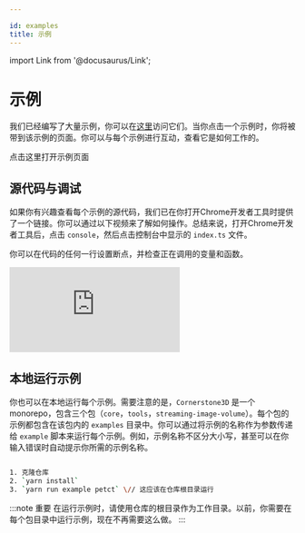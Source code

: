 ```yaml
---

id: examples
title: 示例
---
```


import Link from '@docusaurus/Link';

# 示例

我们已经编写了大量示例，你可以在[这里](https://www.cornerstonejs.org/docs/examples)访问它们。当你点击一个示例时，你将被带到该示例的页面。你可以与每个示例进行互动，查看它是如何工作的。

<Link to="https://www.cornerstonejs.org/docs/examples">
    <div id="open-example-button">
        点击这里打开示例页面
    </div>
</Link>

## 源代码与调试

如果你有兴趣查看每个示例的源代码，我们已在你打开Chrome开发者工具时提供了一个链接。你可以通过以下视频来了解如何操作。总结来说，打开Chrome开发者工具后，点击 `console`，然后点击控制台中显示的 `index.ts` 文件。

你可以在代码的任何一行设置断点，并检查正在调用的变量和函数。

<!-- /由于某些原因，Vimeo嵌入会给出CORS错误 -->
<div style={{padding:"56.25% 0 0 0", position:"relative"}}>
    <iframe src="https://player.vimeo.com/video/694244249?h=06d45e5a5f&amp;badge=0&amp;autopause=0&amp;player_id=0&amp;app_id=58479&amp;dnt=1"
    frameBorder="0" allow="cross-origin-isolated" allowFullScreen style= {{ position:"absolute",top:0,left:0,width:"100%",height:"100%"}} title="Examples"></iframe>
</div>

## 本地运行示例

你也可以在本地运行每个示例。需要注意的是，`Cornerstone3D` 是一个 monorepo，包含三个包（`core`，`tools`，`streaming-image-volume`）。每个包的示例都包含在该包内的 `examples` 目录中。你可以通过将示例的名称作为参数传递给 `example` 脚本来运行每个示例。例如，示例名称不区分大小写，甚至可以在你输入错误时自动提示你所需的示例名称。

```bash

1. 克隆仓库
2. `yarn install`
3. `yarn run example petct` \// 这应该在仓库根目录运行

```

:::note 重要
在运行示例时，请使用仓库的根目录作为工作目录。以前，你需要在每个包目录中运行示例，现在不再需要这么做。
:::